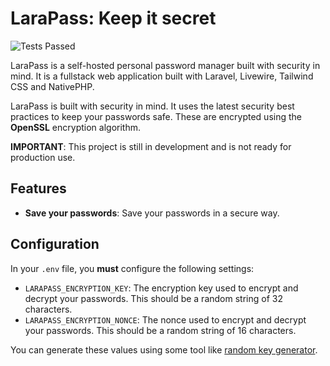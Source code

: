 # LaraPass: Keep it secret

![Tests Passed](https://github.com/alibori/larapass/actions/workflows/run-tests.yml/badge.svg?event=push)

LaraPass is a self-hosted personal password manager built with security in mind. It is a fullstack web application built with Laravel, Livewire, Tailwind CSS and NativePHP.

LaraPass is built with security in mind. It uses the latest security best practices to keep your passwords safe. These are encrypted using the **OpenSSL** encryption algorithm.

**IMPORTANT**: This project is still in development and is not ready for production use.

## Features

- **Save your passwords**: Save your passwords in a secure way.

## Configuration

In your `.env` file, you **must** configure the following settings:

- `LARAPASS_ENCRYPTION_KEY`: The encryption key used to encrypt and decrypt your passwords. This should be a random string of 32 characters.
- `LARAPASS_ENCRYPTION_NONCE`: The nonce used to encrypt and decrypt your passwords. This should be a random string of 16 characters.

You can generate these values using some tool like [random key generator](https://acte.ltd/utils/randomkeygen).
